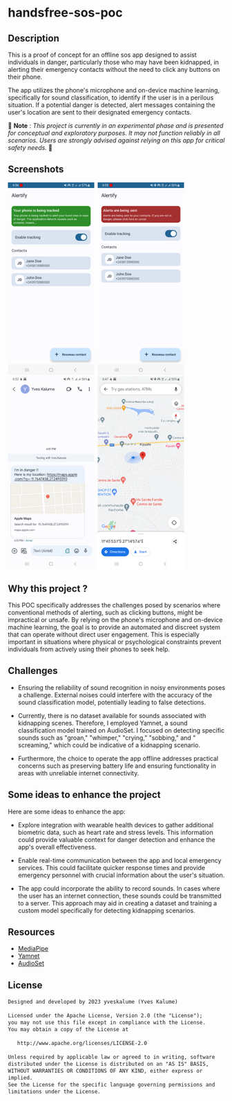 # handsfree-sos-poc

## Description

This is a proof of concept for an offline sos app designed to assist individuals in danger,
particularly those who may have been kidnapped, in alerting their emergency contacts without the
need to click any buttons on their phone.

The app utilizes the phone's microphone and on-device machine learning, specifically for sound
classification, to identify if the user is in a perilous situation. If a potential danger is
detected, alert messages containing the user's location are sent to their designated emergency
contacts.

🚧 **Note** : _This project is currently in an experimental phase and is presented for conceptual and
exploratory
purposes. It may not function reliably in all scenarios. Users are strongly advised against relying
on this app for critical safety needs._ 🚧

## Screenshots

<img src="./images/tracking.png" width="200">&nbsp;
<img src="./images/alerting.png" width="200">&nbsp;
<img src="./images/message.png" width="200">&nbsp;
<img src="./images/map.png" width="200">&nbsp;

## Why this project ?

This POC specifically addresses the challenges posed by scenarios where conventional methods of
alerting, such as clicking buttons, might be impractical or unsafe. By relying on the phone's
microphone and on-device machine learning, the goal is to provide an automated and discreet system
that can operate without direct user engagement. This is especially important in situations where
physical or psychological constraints prevent individuals from actively using their phones to seek
help.

## Challenges

- Ensuring the reliability of sound recognition in noisy environments poses a challenge. External
  noises could interfere with the accuracy of the sound classification model, potentially leading to
  false detections.

- Currently, there is no dataset available for sounds associated with kidnapping scenes.
  Therefore, I employed Yamnet, a sound classification model trained on AudioSet.
  I focused on detecting specific sounds such as "groan," "whimper," "crying," "sobbing," and "
  screaming," which could be indicative of a kidnapping scenario.

- Furthermore, the choice to operate the app offline addresses practical concerns such as preserving
  battery life and ensuring functionality in areas with unreliable internet connectivity.

## Some ideas to enhance the project

Here are some ideas to enhance the app:

- Explore integration with wearable health devices to gather additional biometric data, such as
  heart rate and stress levels. This information could provide valuable context for danger detection
  and enhance the app's overall effectiveness.

- Enable real-time communication between the app and local emergency services. This could facilitate
  quicker response times and provide emergency personnel with crucial information about the user's
  situation.

- The app could incorporate the ability to record sounds. In cases where the user has an internet
  connection, these sounds could be transmitted to a server. This approach may aid in creating a
  dataset and training a custom model specifically for detecting kidnapping scenarios.

## Resources

- [MediaPipe](https://developers.google.com/mediapipe)
- [Yamnet](https://www.kaggle.com/models/google/yamnet/frameworks/tensorFlow2/variations/yamnet/versions/1)
- [AudioSet](https://research.google.com/audioset/)

## License

```
Designed and developed by 2023 yveskalume (Yves Kalume)

Licensed under the Apache License, Version 2.0 (the "License");
you may not use this file except in compliance with the License.
You may obtain a copy of the License at

   http://www.apache.org/licenses/LICENSE-2.0

Unless required by applicable law or agreed to in writing, software
distributed under the License is distributed on an "AS IS" BASIS,
WITHOUT WARRANTIES OR CONDITIONS OF ANY KIND, either express or implied.
See the License for the specific language governing permissions and
limitations under the License.
```